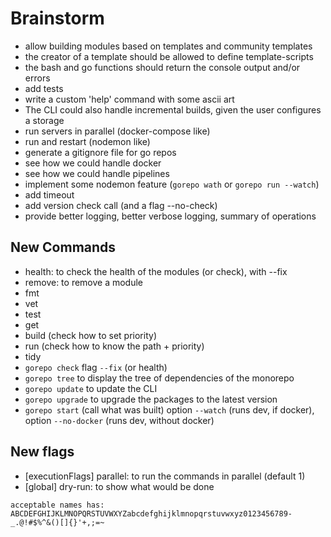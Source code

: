 
# Brainstorm

- allow building modules based on templates and community templates
- the creator of a template should be allowed to define template-scripts
- the bash and go functions should return the console output and/or errors
- add tests
- write a custom 'help' command with some ascii art
- The CLI could also handle incremental builds, given the user configures a storage
- run servers in parallel (docker-compose like)
- run and restart (nodemon like)
- generate a gitignore file for go repos
- see how we could handle docker
- see how we could handle pipelines
- implement some nodemon feature (`gorepo wath` or `gorepo run --watch`)
- add timeout
- add version check call (and a flag --no-check)
- provide better logging, better verbose logging, summary of operations

## New Commands

- health: to check the health of the modules (or check), with --fix
- remove: to remove a module
- fmt
- vet
- test
- get
- build   (check how to set priority)
- run     (check how to know the path + priority)
- tidy
- `gorepo check` flag `--fix` (or health)
- `gorepo tree` to display the tree of dependencies of the monorepo
- `gorepo update` to update the CLI
- `gorepo upgrade` to upgrade the packages to the latest version
- `gorepo start` (call what was built) option `--watch` (runs dev, if docker), option `--no-docker` (runs dev, without docker)

## New flags
- [executionFlags] parallel: to run the commands in parallel (default 1)
- [global]         dry-run:  to show what would be done 

```
acceptable names has:
ABCDEFGHIJKLMNOPQRSTUVWXYZabcdefghijklmnopqrstuvwxyz0123456789-_.@!#$%^&()[]{}'+,;=~
```
